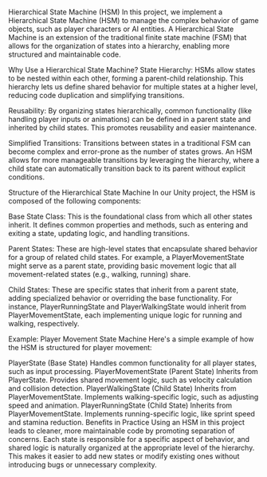 # 
Hierarchical State Machine (HSM)
In this project, we implement a Hierarchical State Machine (HSM) to manage the complex behavior of game objects, such as player characters or AI entities. A Hierarchical State Machine is an extension of the traditional finite state machine (FSM) that allows for the organization of states into a hierarchy, enabling more structured and maintainable code.

Why Use a Hierarchical State Machine?
State Hierarchy: HSMs allow states to be nested within each other, forming a parent-child relationship. This hierarchy lets us define shared behavior for multiple states at a higher level, reducing code duplication and simplifying transitions.

Reusability: By organizing states hierarchically, common functionality (like handling player inputs or animations) can be defined in a parent state and inherited by child states. This promotes reusability and easier maintenance.

Simplified Transitions: Transitions between states in a traditional FSM can become complex and error-prone as the number of states grows. An HSM allows for more manageable transitions by leveraging the hierarchy, where a child state can automatically transition back to its parent without explicit conditions.

Structure of the Hierarchical State Machine
In our Unity project, the HSM is composed of the following components:

Base State Class: This is the foundational class from which all other states inherit. It defines common properties and methods, such as entering and exiting a state, updating logic, and handling transitions.

Parent States: These are high-level states that encapsulate shared behavior for a group of related child states. For example, a PlayerMovementState might serve as a parent state, providing basic movement logic that all movement-related states (e.g., walking, running) share.

Child States: These are specific states that inherit from a parent state, adding specialized behavior or overriding the base functionality. For instance, PlayerRunningState and PlayerWalkingState would inherit from PlayerMovementState, each implementing unique logic for running and walking, respectively.

Example: Player Movement State Machine
Here's a simple example of how the HSM is structured for player movement:

PlayerState (Base State)
Handles common functionality for all player states, such as input processing.
PlayerMovementState (Parent State)
Inherits from PlayerState.
Provides shared movement logic, such as velocity calculation and collision detection.
PlayerWalkingState (Child State)
Inherits from PlayerMovementState.
Implements walking-specific logic, such as adjusting speed and animation.
PlayerRunningState (Child State)
Inherits from PlayerMovementState.
Implements running-specific logic, like sprint speed and stamina reduction.
Benefits in Practice
Using an HSM in this project leads to cleaner, more maintainable code by promoting separation of concerns. Each state is responsible for a specific aspect of behavior, and shared logic is naturally organized at the appropriate level of the hierarchy. This makes it easier to add new states or modify existing ones without introducing bugs or unnecessary complexity.
